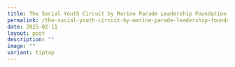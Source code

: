 ```yaml
---
title: The Social Youth Circuit by Marine Parade Leadership Foundation
permalink: /the-social-youth-circuit-by-marine-parade-leadership-foundation/
date: 2025-02-11
layout: post
description: ""
image: ""
variant: tiptap
---
```


